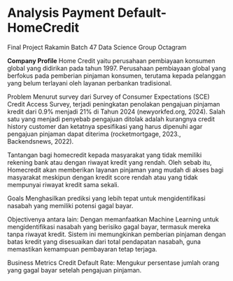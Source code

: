 # Analysis Payment Default-HomeCredit
Final Project Rakamin Batch 47 Data Science Group Octagram

**Company Profile**
Home Credit yaitu perusahaan pembiayaan konsumen global yang didirikan pada tahun 1997. 
Perusahaan pembiayaan global yang berfokus pada pemberian pinjaman konsumen, terutama kepada pelanggan yang belum terlayani oleh layanan perbankan tradisional.

Problem
Menurut survey dari Survey of Consumer Expectations (SCE) Credit Access Survey, terjadi peningkatan penolakan pengajuan pinjaman kredit dari 0.9% menjadi 21% di Tahun 2024 (newyorkfed.org, 2024). Salah satu yang menjadi penyebab pengajuan ditolak adalah kurangnya credit history customer dan ketatnya spesifikasi yang harus dipenuhi agar pengajuan pinjaman dapat diterima (rocketmortgage, 2023., Backendsnews, 2022). 

Tantangan bagi homecredit kepada masyarakat yang tidak memiliki rekening bank atau dengan riwayat kredit yang rendah.
Oleh sebab itu, Homecredit akan memberikan layanan pinjaman yang mudah di akses bagi masyarakat meskipun dengan kredit score rendah atau yang tidak mempunyai riwayat kredit sama sekali.

Goals
Menghasilkan prediksi yang lebih tepat untuk mengidentifikasi nasabah yang memiliki potensi gagal bayar.

Objectivenya antara lain:
Dengan memanfaatkan Machine Learning untuk mengidentifikasi nasabah yang berisiko gagal bayar, termasuk mereka tanpa riwayat kredit. Sistem ini memungkinkan pemberian pinjaman dengan batas kredit yang disesuaikan dari total pendapatan nasabah, guna memastikan kemampuan pembayaran tetap terjaga.

Business Metrics
Credit Default Rate: Mengukur persentase jumlah orang yang gagal bayar setelah pengajuan pinjaman.

